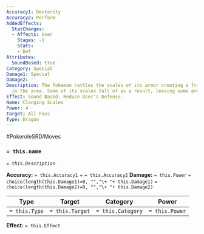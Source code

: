 ```yaml
---
Accuracy1: Dexterity
Accuracy2: Perform
AddedEffects:
  StatChanges:
  - Affects: User
    Stages: -1
    Stats:
    - Def
Attributes:
  SoundBased: true
Category: Special
Damage1: Special
Damage2: ''
Description: The Pokemon rattles the scales of its armor creating a frightening noise
  in the area. Some of its scales fall of as a result, leaving some areas exposed.
Effect: Sound Based. Reduce User's Defense.
Name: Clanging Scales
Power: 4
Target: All Foes
Type: Dragon
---
```


#PokeroleSRD/Moves

### `= this.name` 
*`= this.Description`*

**Accuracy:** `= this.Accuracy1` + `= this.Accuracy2`
**Damage:** `= this.Power` `= choice(length(this.Damage1)=0, "","\+ "+ this.Damage1)` `= choice(length(this.Damage2)=0, "","\+ "+ this.Damage2)`

| Type          | Target          | Category          | Power          |
| ------------- | --------------- | ----------------  | -------------- |
| `= this.Type` | `= this.Target` | `= this.Category` | `= this.Power` | 

**Effect:** `= this.Effect`